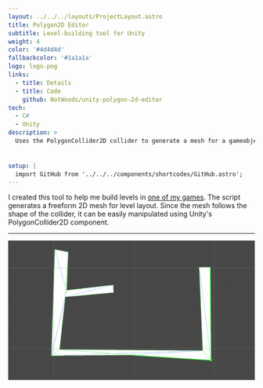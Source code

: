 ```yaml
---
layout: ../../../layouts/ProjectLayout.astro
title: Polygon2D Editor
subtitle: Level-building tool for Unity
weight: 4
color: '#4d4d4d'
fallbackcolor: '#1a1a1a'
logo: logo.png
links:
  - title: Details
  - title: Code
    github: NotWoods/unity-polygon-2d-editor
tech:
  - C#
  - Unity
description: >
  Uses the PolygonCollider2D collider to generate a mesh for a gameobject, letting you draw polygonal platforms in the Unity editor via the Edit Collider button. Just drag the script onto your platform GameObject and you're good to go.


setup: |
  import GitHub from '../../../components/shortcodes/GitHub.astro';
---
```


I created this tool to help me build levels in [one of my games](./latch-on). The script generates a freeform 2D mesh for level layout. Since the mesh follows the shape of the collider, it can be easily manipulated using Unity's PolygonCollider2D component.

<GitHub repo="NotWoods/unity-polygon-2d-editor" stars />

---

![Demonstration of building a level using the tool](example.gif)

